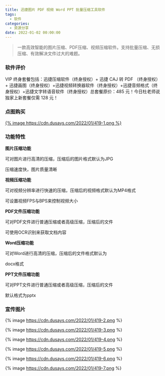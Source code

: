 ```yaml
---
title: 迅捷图片 PDF 视频 Word PPT 批量压缩工具软件
tags:
  - 软件
categories:
  - 资源分享
date: 2022-01-02 00:00:00
---
```


> 一款高效智能的图片压缩、PDF压缩、视频压缩软件。支持批量压缩、无损压缩、有效解决文件过大的难题。

<!-- more -->

### 软件评价

VIP 终身套餐包括：迅捷压缩软件（终身授权）+ 迅捷 CAJ 转 PDF （终身授权）+ 迅捷画图（终身授权）+迅捷视频转换器软件（终身授权）+迅捷音频格式（终身授权）+迅捷文字转语音软件（终身授权）总套餐原价：485 元！今日杜老师说独家上新套餐仅需 128 元！

### 点图购买

[{% image https://cdn.dusays.com/2022/01/419-1.png %}](https://r-g.io/8l93Pc)

### 功能特性

**图片压缩功能**

可对图片进行高清的压缩，压缩后的图片格式默认为JPG

压缩速度快，图片质量清晰

**视频压缩功能**

可对视频分辨率进行快速的压缩，压缩后的视频格式默认为MP4格式

可设置视频FPS与BPS来控制视频大小

**PDF文件压缩功能**

可对PDF文件进行普通压缩或者高级压缩，压缩后的文件

可使用OCR识别来获取文档内容

**Word压缩功能**

可对Word进行高清的压缩，压缩后的文件格式默认为

docx格式

**PPT文件压缩功能**

可对PPT文件进行普通压缩或者高级压缩，压缩后的文件

默认格式为pptx

### 宣传图片

{% image https://cdn.dusays.com/2022/01/419-2.png %}

{% image https://cdn.dusays.com/2022/01/419-3.png %}

{% image https://cdn.dusays.com/2022/01/419-4.png %}

{% image https://cdn.dusays.com/2022/01/419-5.png %}

{% image https://cdn.dusays.com/2022/01/419-6.png %}

{% image https://cdn.dusays.com/2022/01/419-7.png %}
